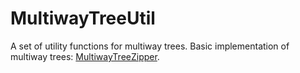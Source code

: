 # MultiwayTreeUtil
A set of utility functions for multiway trees.
Basic implementation of multiway trees: [MultiwayTreeZipper][html].

[html]: https://github.com/tomjkidd/elm-multiway-tree-zipper
